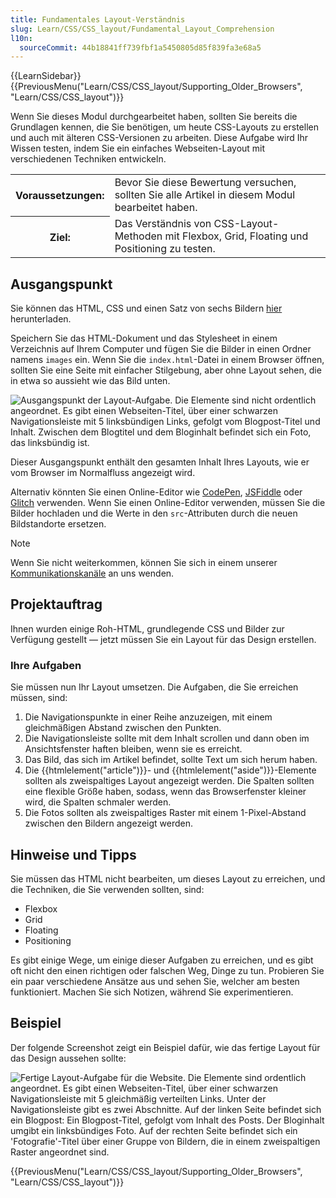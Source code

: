 ```yaml
---
title: Fundamentales Layout-Verständnis
slug: Learn/CSS/CSS_layout/Fundamental_Layout_Comprehension
l10n:
  sourceCommit: 44b18841ff739fbf1a5450805d85f839fa3e68a5
---
```


{{LearnSidebar}}
{{PreviousMenu("Learn/CSS/CSS_layout/Supporting_Older_Browsers", "Learn/CSS/CSS_layout")}}

Wenn Sie dieses Modul durchgearbeitet haben, sollten Sie bereits die Grundlagen kennen, die Sie benötigen, um heute CSS-Layouts zu erstellen und auch mit älteren CSS-Versionen zu arbeiten. Diese Aufgabe wird Ihr Wissen testen, indem Sie ein einfaches Webseiten-Layout mit verschiedenen Techniken entwickeln.

<table>
  <tbody>
    <tr>
      <th scope="row">Voraussetzungen:</th>
      <td>
        Bevor Sie diese Bewertung versuchen, sollten Sie alle Artikel in diesem Modul bearbeitet haben.
      </td>
    </tr>
    <tr>
      <th scope="row">Ziel:</th>
      <td>
        Das Verständnis von CSS-Layout-Methoden mit Flexbox, Grid, Floating und Positioning zu testen.
      </td>
    </tr>
  </tbody>
</table>

## Ausgangspunkt

Sie können das HTML, CSS und einen Satz von sechs Bildern [hier](https://github.com/mdn/learning-area/tree/main/css/css-layout/fundamental-layout-comprehension) herunterladen.

Speichern Sie das HTML-Dokument und das Stylesheet in einem Verzeichnis auf Ihrem Computer und fügen Sie die Bilder in einen Ordner namens `images` ein. Wenn Sie die `index.html`-Datei in einem Browser öffnen, sollten Sie eine Seite mit einfacher Stilgebung, aber ohne Layout sehen, die in etwa so aussieht wie das Bild unten.

![Ausgangspunkt der Layout-Aufgabe. Die Elemente sind nicht ordentlich angeordnet. Es gibt einen Webseiten-Titel, über einer schwarzen Navigationsleiste mit 5 linksbündigen Links, gefolgt vom Blogpost-Titel und Inhalt. Zwischen dem Blogtitel und dem Bloginhalt befindet sich ein Foto, das linksbündig ist.](layout-task-start.png)

Dieser Ausgangspunkt enthält den gesamten Inhalt Ihres Layouts, wie er vom Browser im Normalfluss angezeigt wird.

Alternativ könnten Sie einen Online-Editor wie [CodePen](https://codepen.io/), [JSFiddle](https://jsfiddle.net/) oder [Glitch](https://glitch.com/) verwenden. Wenn Sie einen Online-Editor verwenden, müssen Sie die Bilder hochladen und die Werte in den `src`-Attributen durch die neuen Bildstandorte ersetzen.

> [!NOTE]
> Wenn Sie nicht weiterkommen, können Sie sich in einem unserer [Kommunikationskanäle](/de/docs/MDN/Community/Communication_channels) an uns wenden.

## Projektauftrag

Ihnen wurden einige Roh-HTML, grundlegende CSS und Bilder zur Verfügung gestellt — jetzt müssen Sie ein Layout für das Design erstellen.

### Ihre Aufgaben

Sie müssen nun Ihr Layout umsetzen. Die Aufgaben, die Sie erreichen müssen, sind:

1. Die Navigationspunkte in einer Reihe anzuzeigen, mit einem gleichmäßigen Abstand zwischen den Punkten.
2. Die Navigationsleiste sollte mit dem Inhalt scrollen und dann oben im Ansichtsfenster haften bleiben, wenn sie es erreicht.
3. Das Bild, das sich im Artikel befindet, sollte Text um sich herum haben.
4. Die {{htmlelement("article")}}- und {{htmlelement("aside")}}-Elemente sollten als zweispaltiges Layout angezeigt werden. Die Spalten sollten eine flexible Größe haben, sodass, wenn das Browserfenster kleiner wird, die Spalten schmaler werden.
5. Die Fotos sollten als zweispaltiges Raster mit einem 1-Pixel-Abstand zwischen den Bildern angezeigt werden.

## Hinweise und Tipps

Sie müssen das HTML nicht bearbeiten, um dieses Layout zu erreichen, und die Techniken, die Sie verwenden sollten, sind:

- Flexbox
- Grid
- Floating
- Positioning

Es gibt einige Wege, um einige dieser Aufgaben zu erreichen, und es gibt oft nicht den einen richtigen oder falschen Weg, Dinge zu tun. Probieren Sie ein paar verschiedene Ansätze aus und sehen Sie, welcher am besten funktioniert. Machen Sie sich Notizen, während Sie experimentieren.

## Beispiel

Der folgende Screenshot zeigt ein Beispiel dafür, wie das fertige Layout für das Design aussehen sollte:

![Fertige Layout-Aufgabe für die Website. Die Elemente sind ordentlich angeordnet. Es gibt einen Webseiten-Titel, über einer schwarzen Navigationsleiste mit 5 gleichmäßig verteilten Links. Unter der Navigationsleiste gibt es zwei Abschnitte. Auf der linken Seite befindet sich ein Blogpost: Ein Blogpost-Titel, gefolgt vom Inhalt des Posts. Der Bloginhalt umgibt ein linksbündiges Foto. Auf der rechten Seite befindet sich ein 'Fotografie'-Titel über einer Gruppe von Bildern, die in einem zweispaltigen Raster angeordnet sind.](layout-task-complete.png)

{{PreviousMenu("Learn/CSS/CSS_layout/Supporting_Older_Browsers", "Learn/CSS/CSS_layout")}}
